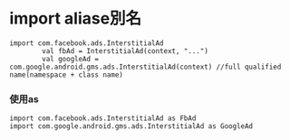# import aliase別名

	import com.facebook.ads.InterstitialAd
	        val fbAd = InterstitialAd(context, "...")
	        val googleAd = com.google.android.gms.ads.InterstitialAd(context) //full qualified name(namespace + class name)

### 使用as
	import com.facebook.ads.InterstitialAd as FbAd
	import com.google.android.gms.ads.InterstitialAd as GoogleAd

